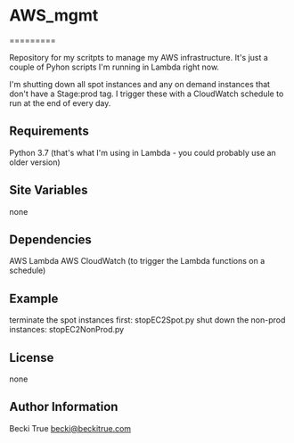 # AWS_mgmt

=========

Repository for my scritpts to manage my AWS infrastructure. It's just a couple of Pyhon scripts I'm running in Lambda right now.

I'm shutting down all spot instances and any on demand instances that don't have a Stage:prod tag. I trigger these with a CloudWatch schedule to run at the end of every day.

Requirements
------------    

Python 3.7 (that's what I'm using in Lambda - you could probably use an older version)

Site Variables
--------------
none

Dependencies
------------
AWS Lambda
AWS CloudWatch (to trigger the Lambda functions on a schedule)

Example
----------------
terminate the spot instances first: stopEC2Spot.py
shut down the non-prod instances: stopEC2NonProd.py

License
-------

none

Author Information
------------------

Becki True
becki@beckitrue.com

